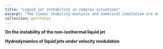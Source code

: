 ```yaml
---
title: "Liquid jet instability in complex situations"
excerpt: "The linear stability analysis and numerical simulation are employed to investigate the effect of thermal field on the jet instability. <br/><img src='/images/2022-1.png'>"
collection: portfolio
---
```


__On the instability of the non-isothermal liquid jet__


__Hydrodynamics of liquid jets under velocity modulation__
